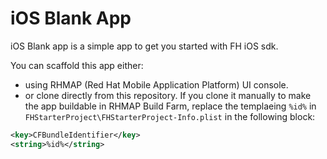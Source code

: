 iOS Blank App
=============
iOS Blank app is a simple app to get you started with FH iOS sdk.


You can scaffold this app either:
- using RHMAP (Red Hat Mobile Application Platform) UI console.
- or clone directly from this repository. If you clone it manually to make the app buildable in RHMAP Build Farm, replace the templaeing ```%id%``` in ```FHStarterProject\FHStarterProject-Info.plist``` in the following block:

```xml
<key>CFBundleIdentifier</key>
<string>%id%</string>
```
